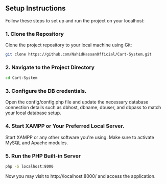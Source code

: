 ## Setup Instructions

Follow these steps to set up and run the project on your localhost:

### 1. Clone the Repository

Clone the project repository to your local machine using Git:

```bash
git clone https://github.com/NahidHassanOfficial/Cart-System.git
```

### 2. Navigate to the Project Directory

```bash
cd Cart-System
```

### 3. Configure the DB credentials.
Open the config/config.php file and update the necessary database connection details such as dbhost, dbname, dbuser, and dbpass to match your local database setup.

### 4. Start XAMPP or Your Preferred Local Server.
Start XAMPP or any other software you're using. Make sure to activate MySQL and Apache modules.

### 5. Run the PHP Built-in Server

```bash
php -S localhost:8000
```

Now you may visit to http://localhost:8000/ and access the application.
